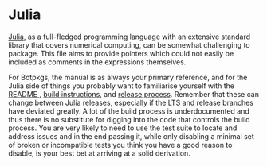 Julia
=====

[Julia][julia], as a full-fledged programming language with an extensive
standard library that covers numerical computing, can be somewhat challenging to
package. This file aims to provide pointers which could not easily be included
as comments in the expressions themselves.

[julia]: https://julialang.org

For Botpkgs, the manual is as always your primary reference, and for the Julia
side of things you probably want to familiarise yourself with the [README
][readme], [build instructions][build], and [release process][release_process].
Remember that these can change between Julia releases, especially if the LTS and
release branches have deviated greatly. A lot of the build process is
underdocumented and thus there is no substitute for digging into the code that
controls the build process. You are very likely to need to use the test suite to
locate and address issues and in the end passing it, while only disabling a
minimal set of broken or incompatible tests you think you have a good reason to
disable, is your best bet at arriving at a solid derivation.

[readme]: https://github.com/JuliaLang/julia/blob/master/README.md
[build]: https://github.com/JuliaLang/julia/tree/master/doc/src/devdocs/build
[release_process]: https://julialang.org/blog/2019/08/release-process
